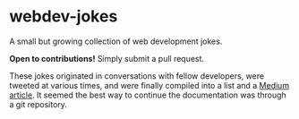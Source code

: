 # webdev-jokes
A small but growing collection of web development jokes.

**Open to contributions!** Simply submit a pull request.

These jokes originated in conversations with fellow developers, were tweeted at various times, and were finally compiled into a list and a [Medium article](https://medium.com/@jerstew/web-development-jokes-d97bc7c8891b). It seemed the best way to continue the documentation was through a git repository.
